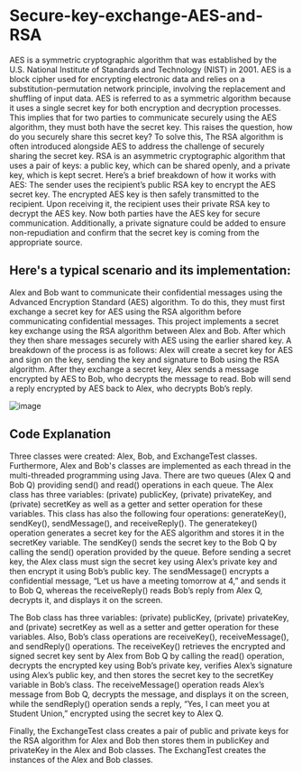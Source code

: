 # Secure-key-exchange-AES-and-RSA
AES is a symmetric cryptographic algorithm that was established by the U.S. National Institute of Standards and Technology (NIST) in 2001. AES is a block cipher used for encrypting electronic data and relies on a substitution-permutation network principle, involving the replacement and shuffling of input data. AES is referred to as a symmetric algorithm because it uses a single secret key for both encryption and decryption processes. This implies that for two parties to communicate securely using the AES algorithm, they must both have the secret key. This raises the question, how do you securely share this secret key? To solve this, The RSA algorithm is often introduced alongside AES to address the challenge of securely sharing the secret key. RSA is an asymmetric cryptographic algorithm that uses a pair of keys: a public key, which can be shared openly, and a private key, which is kept secret. Here’s a brief breakdown of how it works with AES:
The sender uses the recipient’s public RSA key to encrypt the AES secret key.
The encrypted AES key is then safely transmitted to the recipient.
Upon receiving it, the recipient uses their private RSA key to decrypt the AES key. Now both parties have the AES key for secure communication.
Additionally, a private signature could be added to ensure non-repudiation and confirm that the secret key is coming from the appropriate source.

## Here's a typical scenario and its implementation:

Alex and Bob want to communicate their confidential messages using the Advanced Encryption Standard (AES) algorithm. To do this, they must first exchange a secret key for AES using the RSA algorithm before communicating confidential messages. This project implements a secret key exchange using the RSA algorithm between Alex and Bob. After which they then share messages securely with AES using the earlier shared key. A breakdown of the process is as follows:
Alex will create a secret key for AES and sign on the key, sending the key and signature to Bob using the RSA algorithm. 
After they exchange a secret key, Alex sends a message encrypted by AES to Bob, who decrypts the message to read. 
Bob will send a reply encrypted by AES back to Alex, who decrypts Bob’s reply. 


![image](https://github.com/Ijezue/Secure-key-exchange-AES-and-RSA/assets/94120756/6c5e66f3-45c5-434c-be9e-cd797d35dd0b)



## Code Explanation

Three classes were created: Alex, Bob, and ExchangeTest classes. Furthermore, Alex and Bob's classes are implemented as each thread in the multi-threaded programming using Java. There are two queues (Alex Q and Bob Q) providing send() and read() operations in each queue. The Alex class has three variables: (private) publicKey, (private) privateKey, and (private) secretKey as well as a getter and setter operation for these variables. This class has also the following four operations: generateKey(), sendKey(), sendMessage(), and receiveReply(). The generatekey() operation generates a secret key for the AES algorithm and stores it in the secretKey variable. The sendKey() sends the secret key to the Bob Q by calling the send() operation provided by the queue. Before sending a secret key, the Alex class must sign the secret key using Alex’s private key and then encrypt it using Bob’s public key. The sendMessage() encrypts a confidential message, “Let us have a meeting tomorrow at 4,” and sends it to Bob Q, whereas the receiveReply() reads Bob’s reply from Alex Q, decrypts it, and displays it on the screen. 

The Bob class has three variables: (private) publicKey, (private) privateKey, and (private) secretKey as well as a setter and getter operation for these variables. Also, Bob’s class operations are receiveKey(), receiveMessage(), and sendReply() operations. The receiveKey() retrieves the encrypted and signed secret key sent by Alex from Bob Q by calling the read() operation, decrypts the encrypted key using Bob’s private key, verifies Alex’s signature using Alex’s public key, and then stores the secret key to the secretKey variable in Bob’s class. The receiveMessage() operation reads Alex’s message from Bob Q, decrypts the message, and displays it on the screen, while the sendReply() operation sends a reply, “Yes, I can meet you at Student Union,” encrypted using the secret key to Alex Q.

Finally, the ExchangeTest class creates a pair of public and private keys for the RSA algorithm for Alex and Bob then stores them in publicKey and privateKey in the Alex and Bob classes. The ExchangTest creates the instances of the Alex and Bob classes. 

